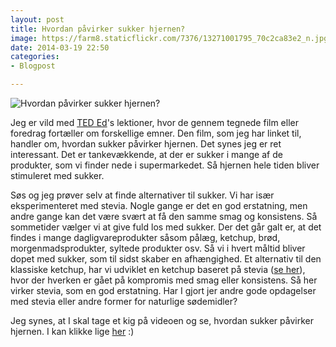 ```yaml
---
layout: post
title: Hvordan påvirker sukker hjernen?
image: https://farm8.staticflickr.com/7376/13271001795_70c2ca83e2_n.jpg
date: 2014-03-19 22:50
categories:
- Blogpost

---
```


![Hvordan påvirker sukker hjernen?](https://farm8.staticflickr.com/7376/13271001795_70c2ca83e2.jpg)

Jeg er vild med [TED Ed](http://ed.ted.com/)'s lektioner, hvor de gennem tegnede film eller foredrag fortæller om forskellige emner. 
Den film, som jeg har linket til, handler om, hvordan sukker påvirker hjernen. Det synes jeg er ret interessant. Det er tankevækkende, at der er sukker i mange af de produkter, som vi finder nede i supermarkedet. Så hjernen hele tiden bliver stimuleret med sukker. 

Søs og jeg prøver selv at finde alternativer til sukker. Vi har især eksperimenteret med stevia. Nogle gange er det en god erstatning, men andre gange kan det være svært at få den samme smag og konsistens. Så sommetider vælger vi at give fuld los med sukker. Der det går galt er, at det findes i mange dagligvareprodukter såsom pålæg, ketchup, brød, morgenmadsprodukter, syltede produkter osv. Så vi i hvert måltid bliver dopet med sukker, som til sidst skaber en afhængighed. 
Et alternativ til den klassiske ketchup, har vi udviklet en ketchup baseret på stevia  ([se her](http://www.femmefood.com/2013/07/basic-1-hjemmelavet-ketchup-med-og-uden-sennep)), hvor der hverken er gået på kompromis med smag eller konsistens. Så her virker stevia, som en god erstatning. Har I gjort jer andre gode opdagelser med stevia eller andre former for naturlige sødemidler?

Jeg synes, at I skal tage et kig på videoen og se, hvordan sukker påvirker hjernen. I kan klikke lige [her](http://ed.ted.com/lessons/how-sugar-affects-the-brain-nicole-avena) :)



